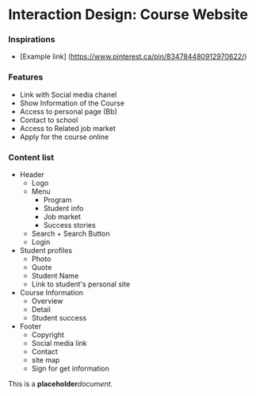 # Interaction Design: Course Website
### Inspirations
- [Example link] (https://www.pinterest.ca/pin/834784480912970622/)
<!-- This i -->
### Features
- Link with Social media chanel
- Show Information of the Course
- Access to personal page (Bb)
- Contact to school
- Access to Related job market
- Apply for the course online
### Content list
- Header
    - Logo
    - Menu
        - Program
        - Student info
        - Job market
        - Success stories
    - Search + Search Button
    - Login 
- Student profiles
    - Photo
    - Quote
    - Student Name
    - Link to student's personal site
- Course Information
    - Overview
    - Detail
    - Student success
- Footer
    - Copyright
    - Social media link
    - Contact
    - site map
    - Sign for get information


This is a **placeholder**_document_.